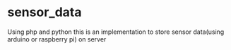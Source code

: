 # sensor_data
Using php and python this is an implementation to store sensor data(using arduino or raspberry pi) on server
